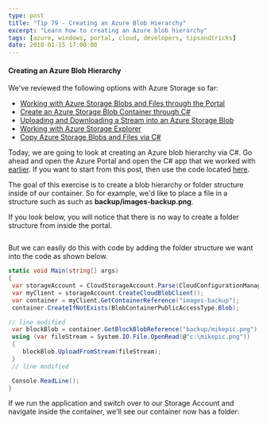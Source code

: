 ```yaml
---
type: post
title: "Tip 79 - Creating an Azure Blob Hierarchy"
excerpt: "Learn how to creating an Azure blob hierarchy"
tags: [azure, windows, portal, cloud, developers, tipsandtricks]
date: 2018-01-15 17:00:00
---
```


#### Creating an Azure Blob Hierarchy

We've reviewed the following options with Azure Storage so far:

* [Working with Azure Storage Blobs and Files through the Portal](http://www.michaelcrump.net/azure-tips-and-tricks74/)
* [Create an Azure Storage Blob Container through C#](http://www.michaelcrump.net/azure-tips-and-tricks75/)
* [Uploading and Downloading a Stream into an Azure Storage Blob](http://www.michaelcrump.net/azure-tips-and-tricks76/)
* [Working with Azure Storage Explorer](http://www.michaelcrump.net/azure-tips-and-tricks77/)
* [Copy Azure Storage Blobs and Files via C#](http://www.michaelcrump.net/azure-tips-and-tricks78/)

Today, we are going to look at creating an Azure blob hierarchy via C#. Go ahead and open the Azure Portal and open the C# app that we worked with [earlier](http://www.michaelcrump.net/azure-tips-and-tricks75/). If you want to start from this post, then use the code located [here](https://github.com/mbcrump/azurestorage).

The goal of this exercise is to create a blob hierarchy or folder structure inside of our container. So for example, we'd like to place a file in a structure such as such as **backup/images-backup.png**. 


If you look below, you will notice that there is no way to create a folder structure from inside the portal. 

<img :src="$withBase('/files/blobfolder1.png')">

But we can easily do this with code by adding the folder structure we want into the code as shown below.

```csharp
static void Main(string[] args)
{
 var storageAccount = CloudStorageAccount.Parse(CloudConfigurationManager.GetSetting("StorageConnection"));
 var myClient = storageAccount.CreateCloudBlobClient();
 var container = myClient.GetContainerReference("images-backup");
 container.CreateIfNotExists(BlobContainerPublicAccessType.Blob);

// line modified
 var blockBlob = container.GetBlockBlobReference("backup/mikepic.png");
 using (var fileStream = System.IO.File.OpenRead(@"c:\mikepic.png"))
 {
    blockBlob.UploadFromStream(fileStream);
 }
 // line modified

 Console.ReadLine();
}
```

If we run the application and switch over to our Storage Account and navigate inside the container, we'll see our container now has a folder:

<img :src="$withBase('/files/blobfolder2.png')">
